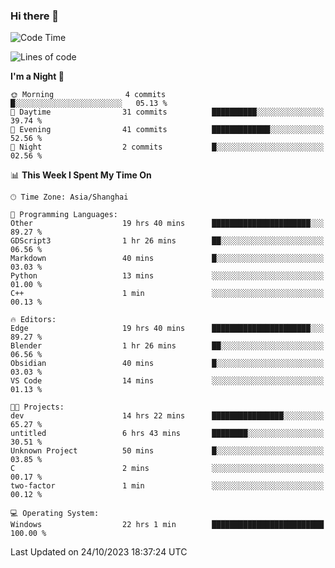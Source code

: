 ### Hi there 👋

<!--
**GwenKaplan/GwenKaplan** is a ✨ _special_ ✨ repository because its `README.md` (this file) appears on your GitHub profile.

Here are some ideas to get you started:

- 🔭 I’m currently working on ...
- 🌱 I’m currently learning ...
- 👯 I’m looking to collaborate on ...
- 🤔 I’m looking for help with ...
- 💬 Ask me about ...
- 📫 How to reach me: ...
- 😄 Pronouns: ...
- ⚡ Fun fact: ...
-->

<!--START_SECTION:waka-->
![Code Time](http://img.shields.io/badge/Code%20Time-709%20hrs%2027%20mins-blue)

![Lines of code](https://img.shields.io/badge/From%20Hello%20World%20I%27ve%20Written-113.1%20thousand%20lines%20of%20code-blue)

**I'm a Night 🦉** 

```text
🌞 Morning                4 commits           █░░░░░░░░░░░░░░░░░░░░░░░░   05.13 % 
🌆 Daytime                31 commits          ██████████░░░░░░░░░░░░░░░   39.74 % 
🌃 Evening                41 commits          █████████████░░░░░░░░░░░░   52.56 % 
🌙 Night                  2 commits           █░░░░░░░░░░░░░░░░░░░░░░░░   02.56 % 
```


📊 **This Week I Spent My Time On** 

```text
🕑︎ Time Zone: Asia/Shanghai

💬 Programming Languages: 
Other                    19 hrs 40 mins      ██████████████████████░░░   89.27 % 
GDScript3                1 hr 26 mins        ██░░░░░░░░░░░░░░░░░░░░░░░   06.56 % 
Markdown                 40 mins             █░░░░░░░░░░░░░░░░░░░░░░░░   03.03 % 
Python                   13 mins             ░░░░░░░░░░░░░░░░░░░░░░░░░   01.00 % 
C++                      1 min               ░░░░░░░░░░░░░░░░░░░░░░░░░   00.13 % 

🔥 Editors: 
Edge                     19 hrs 40 mins      ██████████████████████░░░   89.27 % 
Blender                  1 hr 26 mins        ██░░░░░░░░░░░░░░░░░░░░░░░   06.56 % 
Obsidian                 40 mins             █░░░░░░░░░░░░░░░░░░░░░░░░   03.03 % 
VS Code                  14 mins             ░░░░░░░░░░░░░░░░░░░░░░░░░   01.13 % 

🐱‍💻 Projects: 
dev                      14 hrs 22 mins      ████████████████░░░░░░░░░   65.27 % 
untitled                 6 hrs 43 mins       ████████░░░░░░░░░░░░░░░░░   30.51 % 
Unknown Project          50 mins             █░░░░░░░░░░░░░░░░░░░░░░░░   03.85 % 
C                        2 mins              ░░░░░░░░░░░░░░░░░░░░░░░░░   00.17 % 
two-factor               1 min               ░░░░░░░░░░░░░░░░░░░░░░░░░   00.12 % 

💻 Operating System: 
Windows                  22 hrs 1 min        █████████████████████████   100.00 % 
```


 Last Updated on 24/10/2023 18:37:24 UTC
<!--END_SECTION:waka-->
